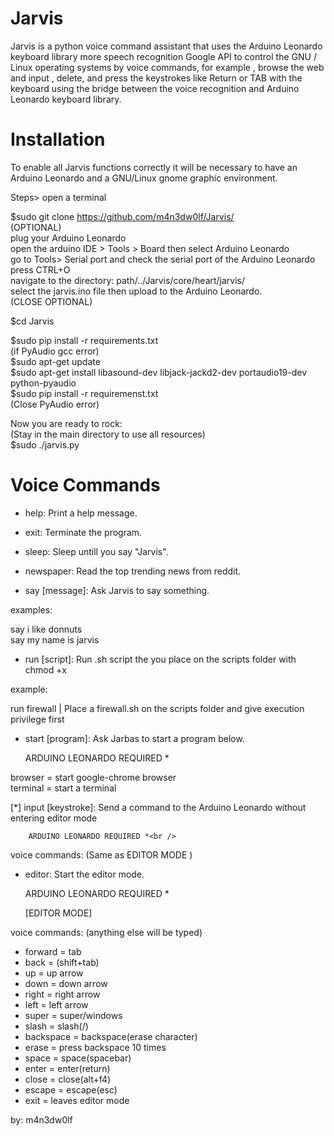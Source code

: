 # Jarvis

Jarvis is a python voice command assistant that uses the Arduino Leonardo keyboard library more speech recognition
Google API to control the GNU / Linux operating systems by voice commands, for example , browse the web and input , delete, and press the keystrokes like Return or TAB with the keyboard using the bridge between the voice recognition and Arduino Leonardo keyboard library.

# Installation 

To enable all Jarvis functions correctly it will be necessary to have an Arduino Leonardo and a GNU/Linux gnome graphic environment.

Steps>
open a terminal <br />

$sudo git clone https://github.com/m4n3dw0lf/Jarvis/ <br />
(OPTIONAL)<br />
plug your Arduino Leonardo <br />
open the arduino IDE > Tools > Board then select Arduino Leonardo <br />
go to Tools> Serial port and check the serial port of the Arduino Leonardo <br />
press CTRL+O <br />
navigate to the directory: path/../Jarvis/core/heart/jarvis/ <br />
select the jarvis.ino file then upload to the Arduino Leonardo. <br />
(CLOSE OPTIONAL) <br />

$cd Jarvis <br/>

$sudo pip install -r requirements.txt <br />
(if PyAudio gcc error)<br />
$sudo apt-get update<br />
$sudo apt-get install libasound-dev libjack-jackd2-dev portaudio19-dev python-pyaudio<br />
$sudo pip install -r requiremenst.txt<br /> 
(Close PyAudio error) <br />

Now you are ready to rock:<br />
(Stay in the main directory to use all resources)<br/>
$sudo ./jarvis.py<br />

# Voice Commands

- help:	 		Print a help message.<br />

- exit:		 	Terminate the program.<br />

- sleep:		Sleep untill you say "Jarvis".<br />

- newspaper:		Read the top trending news from reddit.<br />

- say [message]:      	Ask Jarvis to say something.<br />

 examples:<br />

  say i like donnuts<br />
  say my name is jarvis<br />

- run [script]:		Run .sh script the you place on the scripts folder with chmod +x<br />

 example:<br />

  run firewall		| Place a firewall.sh on the scripts folder and give execution privilege first<br />

- start [program]:	Ask Jarbas to start a program below.<br />

	ARDUINO LEONARDO REQUIRED *<br />

 browser   = start google-chrome browser<br />
 terminal  = start a terminal<br />

[*] input [keystroke]:   Send a command to the Arduino Leonardo without entering editor mode<br />

        ARDUINO LEONARDO REQUIRED *<br />

 voice commands: (Same as EDITOR MODE )<br />


- editor: 		Start the editor mode.<br />

	ARDUINO LEONARDO REQUIRED * <br />

	[EDITOR MODE]

 voice commands: (anything else will be typed)<br />

 - forward   = tab
 - back      = (shift+tab)
 - up        = up arrow
 - down      = down arrow
 - right     = right arrow
 - left      = left arrow
 - super     = super/windows
 - slash     = slash(/)
 - backspace = backspace(erase character)
 - erase     = press backspace 10 times
 - space     = space(spacebar)
 - enter     = enter(return)
 - close     = close(alt+f4)
 - escape    = escape(esc)
 - exit	     = leaves editor mode<br />


by: m4n3dw0lf
